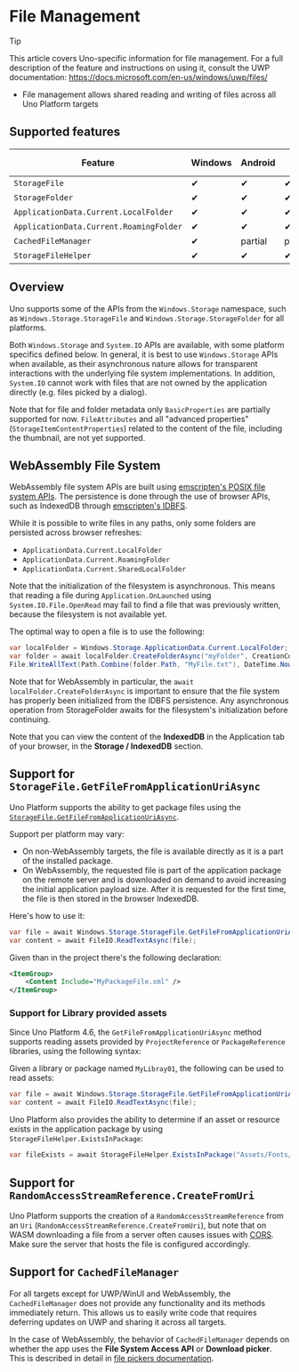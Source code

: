 # File Management

> [!TIP]
> This article covers Uno-specific information for file management. For a full description of the feature and instructions on using it, consult the UWP documentation: https://docs.microsoft.com/en-us/windows/uwp/files/

 * File management allows shared reading and writing of files across all Uno Platform targets

## Supported features

| Feature        |  Windows  | Android |  iOS  |  Web (WASM)  | macOS | Linux (Skia)  | Win 7 (Skia) | 
|---------------|-------|-------|-------|-------|-------|-------|-|
| `StorageFile` | ✔ | ✔ | ✔| ✔ | ✔| ✔ |✔ |
| `StorageFolder` | ✔ | ✔ | ✔| ✔ | ✔| ✔ |✔ |
| `ApplicationData.Current.LocalFolder` | ✔ | ✔ | ✔| ✔ | ✔| ✔ |✔ |
| `ApplicationData.Current.RoamingFolder` | ✔ | ✔ | ✔| ✔ | ✔| ✔ |✔ |
| `CachedFileManager` | ✔ | partial | partial | partial | partial | partial | partial |
| `StorageFileHelper` | ✔ | ✔ | ✔| ✔ | ✔| ✔ |✔ |

## Overview

Uno supports some of the APIs from the `Windows.Storage` namespace, such as `Windows.Storage.StorageFile` and `Windows.Storage.StorageFolder` for all platforms.

Both `Windows.Storage` and `System.IO` APIs are available, with some platform specifics defined below. In general, it is best to use `Windows.Storage` APIs when available, as their asynchronous nature allows for transparent interactions with the underlying file system implementations. In addition, `System.IO` cannot work with files that are not owned by the application directly (e.g. files picked by a dialog).

Note that for file and folder metadata only `BasicProperties` are partially supported for now. 
`FileAttributes` and all "advanced properties" (`StorageItemContentProperties`) related to the content of the file, including the thumbnail, are not yet supported.

## WebAssembly File System

WebAssembly file system APIs are built using [emscripten's POSIX file system APIs](https://emscripten.org/docs/api_reference/Filesystem-API.html). The persistence is done through the use of browser APIs, such as IndexedDB through [emscripten's IDBFS](https://emscripten.org/docs/api_reference/Filesystem-API.html#filesystem-api-idbfs).

While it is possible to write files in any paths, only some folders are persisted across browser refreshes:
- `ApplicationData.Current.LocalFolder`
- `ApplicationData.Current.RoamingFolder`
- `ApplicationData.Current.SharedLocalFolder`

Note that the initialization of the filesystem is asynchronous. This means that reading a file during `Application.OnLaunched` using `System.IO.File.OpenRead` may fail to find a file that was previously written, because the filesystem is not available yet.

The optimal way to open a file is to use the following:

```csharp
var localFolder = Windows.Storage.ApplicationData.Current.LocalFolder;
var folder = await localFolder.CreateFolderAsync("myFolder", CreationCollisionOption.OpenIfExists);
File.WriteAllText(Path.Combine(folder.Path, "MyFile.txt"), DateTime.Now.ToLongDateString());
```

Note that for WebAssembly in particular, the `await localFolder.CreateFolderAsync` is important to ensure that the file system has properly been initialized from the IDBFS persistence. Any asynchronous operation from StorageFolder awaits for the filesystem's initialization before continuing.

Note that you can view the content of the **IndexedDB** in the Application tab of your browser, in the **Storage / IndexedDB** section.

## Support for `StorageFile.GetFileFromApplicationUriAsync`

Uno Platform supports the ability to get package files using the [`StorageFile.GetFileFromApplicationUriAsync`](https://docs.microsoft.com/en-us/uwp/api/windows.storage.storagefile.getfilefromapplicationuriasync).

Support per platform may vary:
- On non-WebAssembly targets, the file is available directly as it is a part of the installed package.
- On WebAssembly, the requested file is part of the application package on the remote server and is downloaded on demand to avoid increasing the initial application payload size. After it is requested for the first time, the file is then stored in the browser IndexedDB.

Here's how to use it:

```csharp
var file = await Windows.Storage.StorageFile.GetFileFromApplicationUriAsync(new Uri("ms-appx:///MyPackageFile.xml"));
var content = await FileIO.ReadTextAsync(file);
```
Given than in the project there's the following declaration:
```xml
<ItemGroup>
    <Content Include="MyPackageFile.xml" />
</ItemGroup>
```

### Support for Library provided assets
Since Uno Platform 4.6, the `GetFileFromApplicationUriAsync` method supports reading assets provided by `ProjectReference` or `PackageReference` libraries, using the following syntax:

Given a library or package named `MyLibray01`, the following can be used to read assets:
```csharp
var file = await Windows.Storage.StorageFile.GetFileFromApplicationUriAsync(new Uri("ms-appx://MyLibray01/MyPackageFile.xml"));
var content = await FileIO.ReadTextAsync(file);
```

Uno Platform also provides the ability to determine if an asset or resource exists in the application package by using `StorageFileHelper.ExistsInPackage`:
```csharp
var fileExists = await StorageFileHelper.ExistsInPackage("Assets/Fonts/uno-fluentui-assets.ttf");
```

## Support for `RandomAccessStreamReference.CreateFromUri`

Uno Platform supports the creation of a `RandomAccessStreamReference` from an `Uri` (`RandomAccessStreamReference.CreateFromUri`), but note that on WASM downloading a file from a server often causes issues with [CORS](https://developer.mozilla.org/en-US/docs/Web/HTTP/CORS). 
Make sure the server that hosts the file is configured accordingly.

## Support for `CachedFileManager`

For all targets except for UWP/WinUI and WebAssembly, the `CachedFileManager` does not provide any functionality and its methods immediately return. This allows us to easily write code that requires deferring updates on UWP and sharing it across all targets.

In the case of WebAssembly, the behavior of `CachedFileManager` depends on whether the app uses the **File System Access API** or **Download picker**. This is described in detail in [file pickers documentation](windows-storage-pickers.md#webassembly).